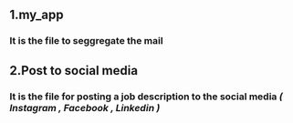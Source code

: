 ## **1.my_app**
### It is the file to seggregate the mail 

## **2.Post to social media**
### It is the file for posting a job description to the social media _( Instagram , Facebook , Linkedin )_

